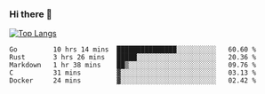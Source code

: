 ### Hi there 👋

<!--
**3Xpl0it3r/3Xpl0it3r** is a ✨ _special_ ✨ repository because its `README.md` (this file) appears on your GitHub profile.

Here are some ideas to get you started:

- 🔭 I’m currently working on ...
- 🌱 I’m currently learning ...
- 👯 I’m looking to collaborate on ...
- 🤔 I’m looking for help with ...
- 💬 Ask me about ...
- 📫 How to reach me: ...
- 😄 Pronouns: ...
- ⚡ Fun fact: ...
-->


[![Top Langs](https://github-readme-stats.vercel.app/api/top-langs/?username=3Xpl0it3r&layout=compact)](https://github.com/3Xpl0it3r/3Xpl0it3r)

<!--START_SECTION:waka-->
```text
Go         10 hrs 14 mins  ███████████████░░░░░░░░░░   60.60 % 
Rust       3 hrs 26 mins   █████░░░░░░░░░░░░░░░░░░░░   20.36 % 
Markdown   1 hr 38 mins    ██▒░░░░░░░░░░░░░░░░░░░░░░   09.76 % 
C          31 mins         ▓░░░░░░░░░░░░░░░░░░░░░░░░   03.13 % 
Docker     24 mins         ▓░░░░░░░░░░░░░░░░░░░░░░░░   02.42 % 
```
<!--END_SECTION:waka-->
